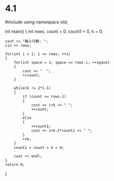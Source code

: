 # 4.1
#include <iostream>
using namespace std;
 
int main()
{
    int rows, count = 0, count1 = 0, k = 0;
 
    cout << "输入行数: ";
    cin >> rows;
 
    for(int i = 1; i <= rows; ++i)
    {
        for(int space = 1; space <= rows-i; ++space)
        {
            cout << "  ";
            ++count;
        }
 
        while(k != 2*i-1)
        {
            if (count <= rows-1)
            {
                cout << i+k << " ";
                ++count;
            }
            else
            {
                ++count1;
                cout << i+k-2*count1 << " ";
            }
            ++k;
        }
        count1 = count = k = 0;
 
        cout << endl;
    }
    return 0;
}
